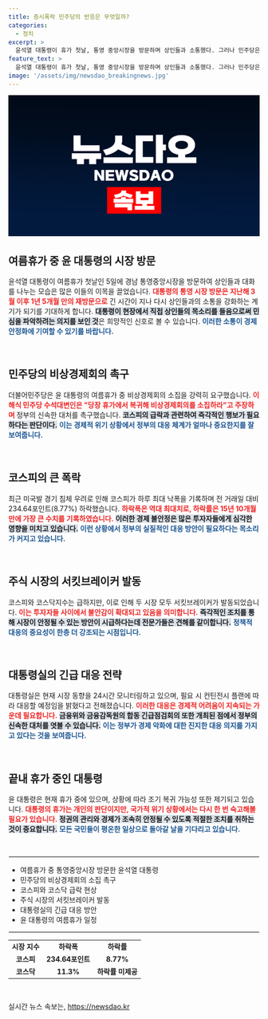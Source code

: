 ```yaml
---
title: 증시폭락 민주당의 반응은 무엇일까?
categories:
  - 정치
excerpt: >
  윤석열 대통령이 휴가 첫날, 통영 중앙시장을 방문하며 상인들과 소통했다. 그러나 민주당은 증시 폭락에 대한 긴급 대응을 요구하며 휴가 중 복귀를 촉구했다. 경제 위기 속에서 무책임한 모습이 비판받고 있다.
feature_text: >
  윤석열 대통령이 휴가 첫날, 통영 중앙시장을 방문하며 상인들과 소통했다. 그러나 민주당은 증시 폭락에 대한 긴급 대응을 요구하며 휴가 중 복귀를 촉구했다. 경제 위기 속에서 무책임한 모습이 비판받고 있다.
image: '/assets/img/newsdao_breakingnews.jpg'
---
```


<p><img src="/assets/img/newsdao_breakingnews.jpg" alt="firstkoreanews 속보" /></p>

<h2 data-ke-size="size26">여름휴가 중 윤 대통령의 시장 방문</h2>

<p data-ke-size="size16">윤석열 대통령이 여름휴가 첫날인 5일에 경남 통영중앙시장을 방문하여 상인들과 대화를 나누는 모습은 많은 이들의 이목을 끌었습니다. <b><span style="color: #ee2323;">대통령의 통영 시장 방문은 지난해 3월 이후 1년 5개월 만의 재방문으로</span></b> 긴 시간이 지나 다시 상인들과의 소통을 강화하는 계기가 되기를 기대하게 합니다. <b><span style="background-color: #21538527;">대통령이 현장에서 직접 상인들의 목소리를 들음으로써 민심을 파악하려는 의지를 보인 것</span></b>은 희망적인 신호로 볼 수 있습니다. <b><span style="color: #1a5490;">이러한 소통이 경제 안정화에 기여할 수 있기를 바랍니다.</span></b></p>

<p data-ke-size="size16">&nbsp;</p>

<h2 data-ke-size="size26">민주당의 비상경제회의 촉구</h2>

<p data-ke-size="size16">더불어민주당은 윤 대통령의 여름휴가 중 비상경제회의 소집을 강력히 요구했습니다. <b><span style="color: #ee2323;">이해식 민주당 수석대변인은 "당장 휴가에서 복귀해 비상경제회의를 소집하라"고 주장하며 </span></b> 정부의 신속한 대처를 촉구했습니다. <b><span style="background-color: #21538527;">코스피의 급락과 관련하여 즉각적인 행보가 필요하다는 판단이다.</span></b> <b><span style="color: #1a5490;">이는 경제적 위기 상황에서 정부의 대응 체계가 얼마나 중요한지를 잘 보여줍니다.</span></b></p>

<p data-ke-size="size16">&nbsp;</p>

<h2 data-ke-size="size26">코스피의 큰 폭락</h2>

<p data-ke-size="size16">최근 미국발 경기 침체 우려로 인해 코스피가 하루 최대 낙폭을 기록하며 전 거래일 대비 234.64포인트(8.77%) 하락했습니다. <b><span style="color: #ee2323;">하락폭은 역대 최대치로, 하락률은 15년 10개월 만에 가장 큰 수치를 기록하였습니다.</span></b> <b><span style="background-color: #21538527;">이러한 경제 불안정은 많은 투자자들에게 심각한 영향을 미치고 있습니다.</span></b> <b><span style="color: #1a5490;">이런 상황에서 정부의 실질적인 대응 방안이 필요하다는 목소리가 커지고 있습니다.</span></b></p>

<p data-ke-size="size16">&nbsp;</p>

<h2 data-ke-size="size26">주식 시장의 서킷브레이커 발동</h2>

<p data-ke-size="size16">코스피와 코스닥지수는 급하지만, 이로 인해 두 시장 모두 서킷브레이커가 발동되었습니다. <b><span style="color: #ee2323;">이는 투자자들 사이에서 불안감이 확대되고 있음을 의미합니다.</span></b> <b><span style="background-color: #21538527;">즉각적인 조치를 통해 시장이 안정될 수 있는 방안이 시급하다는데 전문가들은 견해를 같이합니다.</span></b> <b><span style="color: #1a5490;">정책적 대응의 중요성이 한층 더 강조되는 시점입니다.</span></b></p>

<p data-ke-size="size16">&nbsp;</p>

<h2 data-ke-size="size26">대통령실의 긴급 대응 전략</h2>

<p data-ke-size="size16">대통령실은 현재 시장 동향을 24시간 모니터링하고 있으며, 필요 시 컨틴전시 플랜에 따라 대응할 예정임을 밝혔다고 전해졌습니다. <b><span style="color: #ee2323;">이러한 대응은 경제적 어려움이 지속되는 가운데 필요합니다.</span></b> <b><span style="background-color: #21538527;">금융위와 금융감독원의 합동 긴급점검회의 또한 개최된 점에서 정부의 신속한 대처를 엿볼 수 있습니다.</span></b> <b><span style="color: #1a5490;">이는 정부가 경제 악화에 대한 진지한 대응 의지를 가지고 있다는 것을 보여줍니다.</span></b></p>

<p data-ke-size="size16">&nbsp;</p>

<h2 data-ke-size="size26">끝내 휴가 중인 대통령</h2>

<p data-ke-size="size16">윤 대통령은 현재 휴가 중에 있으며, 상황에 따라 조기 복귀 가능성 또한 제기되고 있습니다. <b><span style="color: #ee2323;">대통령의 휴가는 개인의 판단이지만, 국가적 위기 상황에서는 다시 한 번 숙고해볼 필요가 있습니다.</span></b> <b><span style="background-color: #21538527;">정권의 관리와 경제가 조속히 안정될 수 있도록 적절한 조치를 취하는 것이 중요합니다.</span></b> <b><span style="color: #1a5490;">모든 국민들이 평온한 일상으로 돌아갈 날을 기다리고 있습니다.</span></b></p>

<p data-ke-size="size16">&nbsp;</p>

<hr style="border: 1px solid #eeeeee;"/>

<ul>
  <li>여름휴가 중 통영중앙시장 방문한 윤석열 대통령</li>
  <li>민주당의 비상경제회의 소집 촉구</li>
  <li>코스피와 코스닥 급락 현상</li>
  <li>주식 시장의 서킷브레이커 발동</li>
  <li>대통령실의 긴급 대응 방안</li>
  <li>윤 대통령의 여름휴가 일정</li>
</ul>

<hr style="border: 1px solid #eeeeee;"/>

<table style="width: 100%;">
  <tr>
    <td style="text-align: center; height: 17px;"><b>시장 지수</b></td>
    <td style="text-align: center; height: 17px;"><b>하락폭</b></td>
    <td style="text-align: center; height: 17px;"><b>하락률</b></td>
  </tr>
  <tr>
    <td style="text-align: center; height: 17px;"><b>코스피</b></td>
    <td style="text-align: center; height: 17px;"><b>234.64포인트</b></td>
    <td style="text-align: center; height: 17px;"><b>8.77%</b></td>
  </tr>
  <tr>
    <td style="text-align: center; height: 17px;"><b>코스닥</b></td>
    <td style="text-align: center; height: 17px;"><b>11.3%</b></td>
    <td style="text-align: center; height: 17px;"><b>하락률 미제공</b></td>
  </tr>
</table> 

<p data-ke-size="size16">&nbsp;</p>
실시간 뉴스 속보는, <a href="https://newsdao.kr" rel="dofollow">https://newsdao.kr</a>


